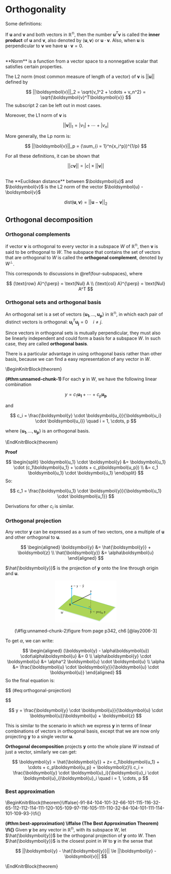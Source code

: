 
# Orthogonality 

Some definitions:  

If $\boldsymbol{u}$ and $\boldsymbol{v}$ and both vectors in $\mathbb{\mathbb{R^n}}$, then the number $\boldsymbol{u}^T\boldsymbol{v}$ is called the **inner product** of $\boldsymbol{u}$ and $\boldsymbol{v}$, also denoted by $\langle\boldsymbol{u}, \boldsymbol{v}\rangle$ or $\boldsymbol{u} \cdot \boldsymbol{v}$.  Also, when $\boldsymbol{u}$ is perpendicular to $\boldsymbol{v}$ we have $\boldsymbol{u} \cdot \boldsymbol{v} = 0$.

<br>
**Norm** is a function from a vector space to a nonnegative scalar that satisfies certain properties. 

The L2 norm (most common measure of length of a vector) of $\boldsymbol{v}$ is  $||\boldsymbol{u}||$ defined by 

$$
||\boldsymbol{v}||_2 = \sqrt{v_1^2 + \cdots + v_n^2} = \sqrt{\boldsymbol{v}^T\boldsymbol{v}}
$$
The subscript $2$ can be left out in most cases. 

Moreover, the L1 norm of $\boldsymbol{v}$ is 

$$
||\boldsymbol{v}||_1 = |v_1| + \cdots + |v_n|
$$

More generally, the Lp norm is: 

$$
||\boldsymbol{v}||_p = (\sum_{i = 1}^n{x_i^p})^{1/p}
$$

For all these definitions, it can be shown that 

$$
||c\boldsymbol{v}|| = |c| \times ||\boldsymbol{v}||
$$

<br>
The **Euclidean distance** between $\boldsymbol{u}$ and $\boldsymbol{v}$ is the L2 norm of the vector $\boldsymbol{u} - \boldsymbol{v}$  

$$
\text{dist}(\boldsymbol{u}, \boldsymbol{v}) = ||\boldsymbol{u} - \boldsymbol{v}||_2
$$

## Orthogonal decomposition 


### Orthogonal complements

if vector $\boldsymbol{v}$ is orthogonal to every vector in a subspace $W$ of $\mathbb{R^n}$, then $\boldsymbol{v}$ is said to be orthogonal to $W$. The subspace that contains the set of vectors that are orthogonal to $W$ is called the **orthogonal complement**, denoted by $W^{\perp}$. 

This corresponds to discussions in \@ref(four-subspaces), where 

$$
(\text{row} A)^{\perp} = \text{Nul} A \\
(\text{col} A)^{\perp} = \text{Nul} A^T
$$

### Orthogonal sets and orthogonal basis

An orthogonal set is a set of vectors 
$\{\boldsymbol{u_1}, \dots, \boldsymbol{u_p}\}$ in $\mathbb{R^n}$, in which each pair of distinct vectors is orthogonal: $\boldsymbol{u_i}^{T} \boldsymbol{u_j} = 0 \quad i\not = j$. 

Since vectors in orthogonal sets is mutually perpendicular, they must also be linearly independent and could form a basis for a subspace $W$. In such case, they are called **orthogonal basis**.  

There is a particular advantage in using orthogonal basis rather than other basis, because we can find a easy representation of any vector in $W$.  

\BeginKnitrBlock{theorem}<div class="theorem"><span class="theorem" id="thm:unnamed-chunk-1"><strong>(\#thm:unnamed-chunk-1) </strong></span>For each $\boldsymbol{y}$ in $W$, we have the following linear combination

$$
y = c_1\boldsymbol{u_1} + \cdots + c_p\boldsymbol{u_p}
$$
  
and 

$$
c_i = \frac{\boldsymbol{y} \cdot \boldsymbol{u_i}}{\boldsymbol{u_i} \cdot \boldsymbol{u_i}} \quad i = 1, \cdots, p
$$
  
where $\{\boldsymbol{u_1}, \dots, \boldsymbol{u_p}\}$ is an orthogonal basis. </div>\EndKnitrBlock{theorem}

**Proof**

$$
\begin{split}
\boldsymbol{u_1} \cdot \boldsymbol{y} &= \boldsymbol{u_1} \cdot (c_1\boldsymbol{u_1} + \cdots + c_p\boldsymbol{u_p}) \\
  &= c_1 \boldsymbol{u_1} \cdot \boldsymbol{u_1}
\end{split}
$$
So: 

$$
c_1 = \frac{\boldsymbol{u_1} \cdot \boldsymbol{y}}{\boldsymbol{u_1} \cdot \boldsymbol{u_1}}
$$

Derivations for other $c_i$ is similar. 

### Orthogonal projection 

Any vector $\boldsymbol{y}$ can be expressed as a sum of two vectors, one a multiple of $\boldsymbol{u}$ and other orthogonal to $\boldsymbol{u}$. 

$$
\begin{aligned}
\boldsymbol{y} &= \hat{\boldsymbol{y}} + \boldsymbol{z} \\
\hat{\boldsymbol{y}} &= \alpha\boldsymbol{u} 
\end{aligned}
$$

$\hat{\boldsymbol{y}}$ is the projection of $\boldsymbol{y}$ onto the line through origin and $\boldsymbol{u}$. 

<div class="figure" style="text-align: center">
<img src="images/orthogonal-projection.png" alt="figure from page p342, ch6 [@lay2006-3]  " width="192" />
<p class="caption">(\#fig:unnamed-chunk-2)figure from page p342, ch6 [@lay2006-3]  </p>
</div>

To get $\alpha$, we can write:  

$$
\begin{aligned}
(\boldsymbol{y} - \alpha\boldsymbol{u}) \cdot\alpha\boldsymbol{u} &= 0  \\
\alpha\boldsymbol{y} \cdot \boldsymbol{u} &=   \alpha^2 \boldsymbol{u} \cdot \boldsymbol{u} \\
\alpha &=  \frac{\boldsymbol{u} \cdot \boldsymbol{y}}{\boldsymbol{u} \cdot \boldsymbol{u}}
\end{aligned}
$$
So the final equation is: 

$$
(\#eq:orthogonal-projection)

$$

$$
y = \frac{\boldsymbol{y} \cdot \boldsymbol{u}}{\boldsymbol{u} \cdot \boldsymbol{u}}\boldsymbol{u} + \boldsymbol{z}
$$


This is similar to the scenario in which we express $\boldsymbol{y}$ in terms of linear combinations of vectors in orthogonal basis, except that we are now only projecting $\boldsymbol{y}$ to a single vector $\boldsymbol{u}$.

**Orthogonal decomposition** projects $\boldsymbol{y}$ onto the whole plane $W$ instead of just a vector, similarly we can get: 

$$
\boldsymbol{y} = \hat{\boldsymbol{y}} + z= c_1\boldsymbol{u_1} + \cdots + c_p\boldsymbol{u_p} + \boldsymbol{z}\\ 
c_i = \frac{\boldsymbol{y} \cdot \boldsymbol{u}_i}{\boldsymbol{u}_i \cdot \boldsymbol{u}_i}\boldsymbol{u}_i \quad i = 1, \cdots, p
$$

### Best approximation 

\BeginKnitrBlock{theorem}\iffalse{-91-84-104-101-32-66-101-115-116-32-65-112-112-114-111-120-105-109-97-116-105-111-110-32-84-104-101-111-114-101-109-93-}\fi{}<div class="theorem"><span class="theorem" id="thm:best-approximation"><strong>(\#thm:best-approximation)  \iffalse (The Best Approximation Theorem) \fi{} </strong></span>Given $\boldsymbol{y}$ be any vector in $\mathbb{R^n}$, with its subspace $W$, let $\hat{\boldsymbol{y}}$ be the orthogonal projection of $\boldsymbol{y}$ onto $W$. Then $\hat{\boldsymbol{y}}$ is the closest point in $W$ to $\boldsymbol{y}$ in the sense that 

$$
||\boldsymbol{y} - \hat{\boldsymbol{y}}|| \le ||\boldsymbol{y} - \boldsymbol{v}||
$$</div>\EndKnitrBlock{theorem}


